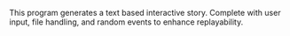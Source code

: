 This program generates a text based interactive story. Complete with user input, file handling, and random events to enhance replayability. 